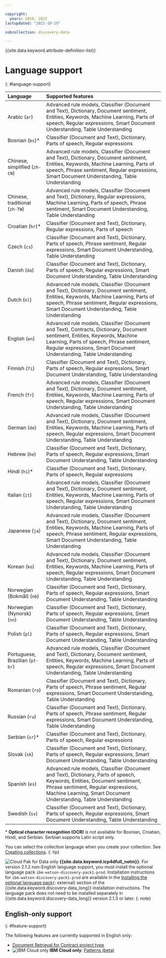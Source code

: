 ```yaml
---

copyright:
  years: 2019, 2022
lastupdated: "2021-10-29"

subcollection: discovery-data

---
```


{{site.data.keyword.attribute-definition-list}}

# Language support
{: #language-support}

| Language | Supported features|
|:---|:---|
| Arabic (`ar`) | Advanced rule models, Classifier (Document and Text), Dictionary, Document sentiment, Entities, Keywords, Machine Learning, Parts of speech, Regular expressions, Smart Document Understanding, Table Understanding |
| Bosnian (`bs`)\* | Classifier (Document and Text), Dictionary, Parts of speech, Regular expressions |
| Chinese, simplified (`zh-CN`) | Advanced rule models, Classifier (Document and Text), Dictionary, Document sentiment, Entities, Keywords, Machine Learning, Parts of speech, Phrase sentiment, Regular expressions, Smart Document Understanding, Table Understanding|
| Chinese, traditional</br> (`zh-TW`) | Advanced rule models, Classifier (Document and Text), Dictionary, Regular expressions, Machine Learning, Parts of speech, Phrase sentiment, Smart Document Understanding, Table Understanding |
| Croatian (`hr`)\* | Classifier (Document and Text), Dictionary, Regular expressions, Parts of speech |
| Czech (`cs`) | Classifier (Document and Text), Dictionary, Parts of speech, Phrase sentiment, Regular expressions, Smart Document Understanding, Table Understanding  |
| Danish (`da`) | Classifier (Document and Text), Dictionary, Parts of speech, Regular expressions, Smart Document Understanding, Table Understanding |
| Dutch (`nl`) | Advanced rule models, Classifier (Document and Text), Dictionary, Document sentiment, Entities, Keywords, Machine Learning, Parts of speech, Phrase sentiment, Regular expressions, Smart Document Understanding, Table Understanding |
| English (`en`) | Advanced rule models, Classifier (Document and Text), Contracts, Dictionary, Document sentiment, Entities, Keywords, Machine Learning, Parts of speech, Phrase sentiment, Regular expressions, Smart Document Understanding, Table Understanding |
| Finnish (`fi`) | Classifier (Document and Text), Dictionary, Parts of speech, Regular expressions, Smart Document Understanding, Table Understanding |
| French (`fr`) | Advanced rule models, Classifier (Document and Text), Dictionary, Document sentiment, Entities, Keywords, Machine Learning, Parts of speech, Regular expressions, Smart Document Understanding, Table Understanding |
| German (`de`) | Advanced rule models, Classifier (Document and Text), Dictionary, Document sentiment, Entities, Keywords, Machine Learning, Parts of speech, Regular expressions, Smart Document Understanding, Table Understanding |
| Hebrew (`he`) | Classifier (Document and Text), Dictionary, Parts of speech, Regular expressions, Smart Document Understanding, Table Understanding |
| Hindi (`hi`)\* | Classifier (Document and Text), Dictionary, Parts of speech, Regular expressions |
| Italian (`it`) | Advanced rule models, Classifier (Document and Text), Dictionary, Document sentiment, Entities, Keywords, Machine Learning, Parts of speech, Regular expressions, Smart Document Understanding, Table Understanding |
| Japanese (`ja`) | Advanced rule models, Classifier (Document and Text), Dictionary, Document sentiment, Entities, Keywords, Machine Learning, Parts of speech, Phrase sentiment, Regular expressions, Smart Document Understanding, Table Understanding |
| Korean (`ko`) | Advanced rule models, Classifier (Document and Text), Dictionary, Document sentiment, Entities, Keywords, Machine Learning, Parts of speech, Regular expressions, Smart Document Understanding, Table Understanding |
| Norwegian (Bokma&#778;l) (`nb`) | Classifier (Document and Text), Dictionary, Parts of speech, Regular expressions, Smart Document Understanding, Table Understanding |
| Norwegian (Nynorsk) (`nn`) | Classifier (Document and Text), Dictionary, Parts of speech, Regular expressions, Smart Document Understanding, Table Understanding |
| Polish (`pl`) | Classifier (Document and Text), Dictionary, Parts of speech, Regular expressions, Smart Document Understanding, Table Understanding |
| Portuguese, Brazilian (`pt-br`) | Advanced rule models, Classifier (Document and Text), Dictionary, Document sentiment, Entities, Keywords, Machine Learning, Parts of speech, Regular expressions, Smart Document Understanding, Table Understanding |
| Romanian (`ro`) | Classifier (Document and Text), Dictionary, Parts of speech, Phrase sentiment, Regular expressions, Smart Document Understanding, Table Understanding  |
| Russian (`ru`) | Classifier (Document and Text), Dictionary, Parts of speech, Phrase sentiment, Regular expressions, Smart Document Understanding, Table Understanding |
| Serbian (`sr`)\* | Classifier (Document and Text), Dictionary, Parts of speech, Regular expressions|
| Slovak (`sk`) | Classifier (Document and Text), Dictionary, Parts of speech, Regular expressions, Smart Document Understanding, Table Understanding |
| Spanish (`es`) | Advanced rule models, Classifier (Document and Text), Dictionary, Parts of speech, Keywords, Entities, Document sentiment, Phrase sentiment, Regular expressions, Machine Learning, Smart Document Understanding, Table Understanding  |
| Swedish (`sv`) | Classifier (Document and Text), Dictionary, Parts of speech, Regular expressions, Smart Document Understanding, Table Understanding |

\* **Optical character recognition (OCR)** is not available for Bosnian, Croatian, Hindi, and Serbian. Serbian supports Latin script only.

You can select the collection language when you create your collection. See [Creating collections](/docs/discovery-data?topic=discovery-data-collections).
{: tip}

 ![Cloud Pak for Data only](images/desktop.png) **{{site.data.keyword.icp4dfull_notm}}**: For version 2.1.2 non-English language support, you must install the optional language pack `ibm-watson-discovery-pack1-prod`. Installation instructions for `ibm-watson-discovery-pack1-prod` are available in the [Installing the optional language pack](https://www.ibm.com/support/knowledgecenter/SSQNUZ_2.5.0/cpd/svc/watson/discovery-install.html){: external} section of the {{site.data.keyword.discovery-data_long}} installation instructions. The language pack does not need to be installed separately in {{site.data.keyword.discovery-data_long}} version 2.1.3 or later.
{: note}

## English-only support
{: #feature-support}

The following features are currently supported in English only:

-  [Document Retrieval for Contract project type](/docs/discovery-data?topic=discovery-data-projects#doc-retrieval-contracts)
-  ![IBM Cloud only](images/ibm-cloud.png) **IBM Cloud only**: [Patterns (beta)](/docs/discovery-data?topic=discovery-data-domain#patterns)

